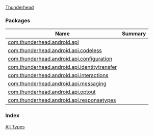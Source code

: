 [Thunderhead](./index.md)

### Packages

| Name | Summary |
|---|---|
| [com.thunderhead.android.api](com.thunderhead.android.api/index.md) |  |
| [com.thunderhead.android.api.codeless](com.thunderhead.android.api.codeless/index.md) |  |
| [com.thunderhead.android.api.configuration](com.thunderhead.android.api.configuration/index.md) |  |
| [com.thunderhead.android.api.identitytransfer](com.thunderhead.android.api.identitytransfer/index.md) |  |
| [com.thunderhead.android.api.interactions](com.thunderhead.android.api.interactions/index.md) |  |
| [com.thunderhead.android.api.messaging](com.thunderhead.android.api.messaging/index.md) |  |
| [com.thunderhead.android.api.optout](com.thunderhead.android.api.optout/index.md) |  |
| [com.thunderhead.android.api.responsetypes](com.thunderhead.android.api.responsetypes/index.md) |  |

### Index

[All Types](alltypes/index.md)